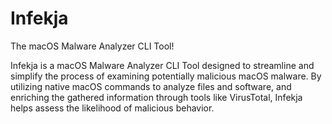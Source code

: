 # Infekja
The macOS Malware Analyzer CLI Tool!

Infekja is a macOS Malware Analyzer CLI Tool designed to streamline and simplify the process of examining potentially malicious macOS malware. By utilizing native macOS commands to analyze files and software, and enriching the gathered information through tools like VirusTotal, Infekja helps assess the likelihood of malicious behavior.
